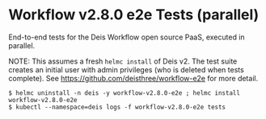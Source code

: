 # Workflow v2.8.0 e2e Tests (parallel)

End-to-end tests for the Deis Workflow open source PaaS, executed in parallel.

NOTE: This assumes a fresh `helmc install` of Deis v2. The test suite creates
an initial user with admin privileges (who is deleted when tests complete).
See https://github.com/deisthree/workflow-e2e for more detail.

```console
$ helmc uninstall -n deis -y workflow-v2.8.0-e2e ; helmc install workflow-v2.8.0-e2e
$ kubectl --namespace=deis logs -f workflow-v2.8.0-e2e tests
```

